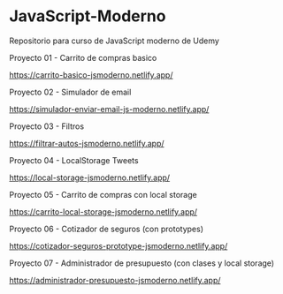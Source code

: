 # JavaScript-Moderno
Repositorio para curso de JavaScript moderno  de Udemy



Proyecto 01 - Carrito de compras basico 

https://carrito-basico-jsmoderno.netlify.app/

Proyecto 02 - Simulador de email

https://simulador-enviar-email-js-moderno.netlify.app/

Proyecto 03 - Filtros

https://filtrar-autos-jsmoderno.netlify.app/

Proyecto 04 - LocalStorage Tweets

https://local-storage-jsmoderno.netlify.app/

Proyecto 05 - Carrito de compras con local storage

https://carrito-local-storage-jsmoderno.netlify.app/

Proyecto 06 - Cotizador de seguros (con prototypes)

https://cotizador-seguros-prototype-jsmoderno.netlify.app/

Proyecto 07 - Administrador de presupuesto (con clases y local storage)

https://administrador-presupuesto-jsmoderno.netlify.app/

